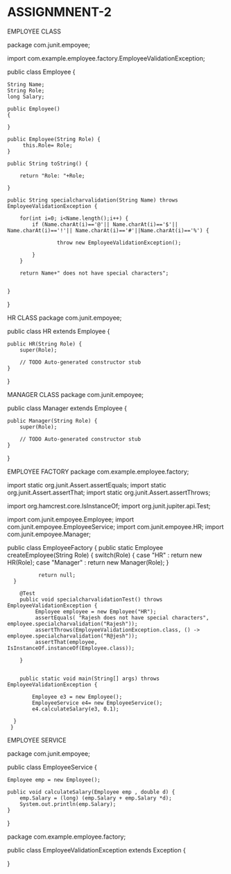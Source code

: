 # ASSIGNMNENT-2

EMPLOYEE CLASS

package com.junit.empoyee;

import com.example.employee.factory.EmployeeValidationException;

public class Employee {
	
	String Name;
	String Role;
	long Salary;
	
	public Employee()
	{
		
	}
	
	public Employee(String Role) {
		 this.Role= Role;
	}
	
	public String toString() {
		
		return "Role: "+Role;
		
	}
	
	public String specialcharvalidation(String Name) throws EmployeeValidationException {
		
		for(int i=0; i<Name.length();i++) {
			if (Name.charAt(i)=='@'|| Name.charAt(i)=='$'|| Name.charAt(i)=='!'|| Name.charAt(i)=='#'||Name.charAt(i)=='%') {
				
				    throw new EmployeeValidationException();
			    
			}
		}
		
		return Name+" does not have special characters";
		
	
	}
}

HR CLASS
package com.junit.empoyee;


public class HR extends Employee {

	public HR(String Role) {
		super(Role);
		
		// TODO Auto-generated constructor stub
	}
}

MANAGER CLASS
package com.junit.empoyee;


public class Manager extends Employee {

	public Manager(String Role) {
		super(Role);
		
		// TODO Auto-generated constructor stub
	}
}


EMPLOYEE FACTORY
package com.example.employee.factory;


import static org.junit.Assert.assertEquals;
import static org.junit.Assert.assertThat;
import static org.junit.Assert.assertThrows;

import org.hamcrest.core.IsInstanceOf;
import org.junit.jupiter.api.Test;

import com.junit.empoyee.Employee;
import com.junit.empoyee.EmployeeService;
import com.junit.empoyee.HR;
import com.junit.empoyee.Manager;


public class EmployeeFactory {
	  public static Employee createEmployee(String Role) {
	       switch(Role) {
	       case "HR" : return new HR(Role);
	       case "Manager" : return new Manager(Role);
		   }
		
		      return null;
	  }
	
	    @Test
	    public void specialcharvalidationTest() throws EmployeeValidationException {
	    	 Employee employee = new Employee("HR");
		     assertEquals( "Rajesh does not have special characters", employee.specialcharvalidation("Rajesh"));
		     assertThrows(EmployeeValidationException.class, () -> employee.specialcharvalidation("R@jesh"));
		     assertThat(employee, IsInstanceOf.instanceOf(Employee.class));

	    }
	    
	    
	    public static void main(String[] args) throws EmployeeValidationException {
	    
	    	Employee e3 = new Employee();
	    	EmployeeService e4= new EmployeeService();
	    	e4.calculateSalary(e3, 0.1);
	    	
	  }
	 }
	 

EMPLOYEE SERVICE

package com.junit.empoyee;

public class EmployeeService {
	
	Employee emp = new Employee();
	
	public void calculateSalary(Employee emp , double d) {
		emp.Salary = (long) (emp.Salary + emp.Salary *d);
		System.out.println(emp.Salary);
	}
	
}

package com.example.employee.factory;

public class EmployeeValidationException extends Exception {

}
